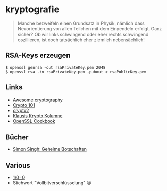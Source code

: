 # kryptografie

> Manche bezweifeln einen Grundsatz in Physik, nämlich dass Neuorientierung von allen Teilchen mit dem Einpendeln erfolgt. Ganz sicher? Ob wir links schwingend oder eher rechts schwingend oszillieren, ist doch tatsächlich eher ziemlich nebensächlich!

## RSA-Keys erzeugen

```shell
$ openssl genrsa -out rsaPrivateKey.pem 2048
$ openssl rsa -in rsaPrivateKey.pem -pubout > rsaPublicKey.pem
```

## Links

- [Awesome cryptography](https://github.com/sobolevn/awesome-cryptography)
- [Crypto 101](https://www.crypto101.io/)
- [crypto2](https://github.com/thenativeweb/crypto2)
- [Klausis Krypto Kolumne](http://scienceblogs.de/klausis-krypto-kolumne/)
- [OpenSSL Cookbook](https://www.feistyduck.com/books/openssl-cookbook/)

## Bücher

- [Simon Singh: Geheime Botschaften](https://www.amazon.de/dp/3423330716)

## Various

- [1/0=0](https://www.hillelwayne.com/post/divide-by-zero/)
- Stichwort "Vollbitverschlüsselung" 😉
